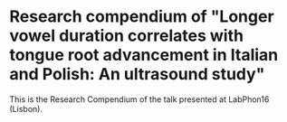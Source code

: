 # Research compendium of "Longer vowel duration correlates with tongue root advancement in Italian and Polish: An ultrasound study"

This is the Research Compendium of the talk presented at LabPhon16 (Lisbon).
